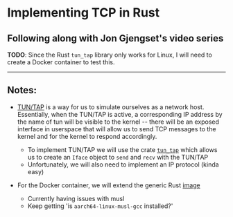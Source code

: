 # Implementing TCP in Rust
## Following along with Jon Gjengset's video series

**TODO**: Since the Rust `tun_tap` library only works for Linux, I will need to
create a Docker container to test this.

---

## Notes:
 - [TUN/TAP](https://www.kernel.org/doc/Documentation/networking/tuntap.txt) is
   a way for us to simulate ourselves as a network host. Essentially, when the
   TUN/TAP is active, a corresponding IP address by the name of tun<num> will
   be visible to the kernel -- there will be an exposed interface in userspace
   that will allow us to send TCP messages to the kernel and for the kernel to
   respond accordingly.
    - To implement TUN/TAP we will use the crate
      [`tun_tap`](https://docs.rs/tun-tap/latest/tun_tap/) which allows
      us to create an `Iface` object to `send` and `recv` with the TUN/TAP
    - Unfortunately, we will also need to implement an IP protocol (kinda easy)

 - For the Docker container, we will extend the generic Rust
   [image](https://hub.docker.com/_/rust) 
    - Currently having issues with musl
    - Keep getting 'is `aarch64-linux-musl-gcc` installed?'

